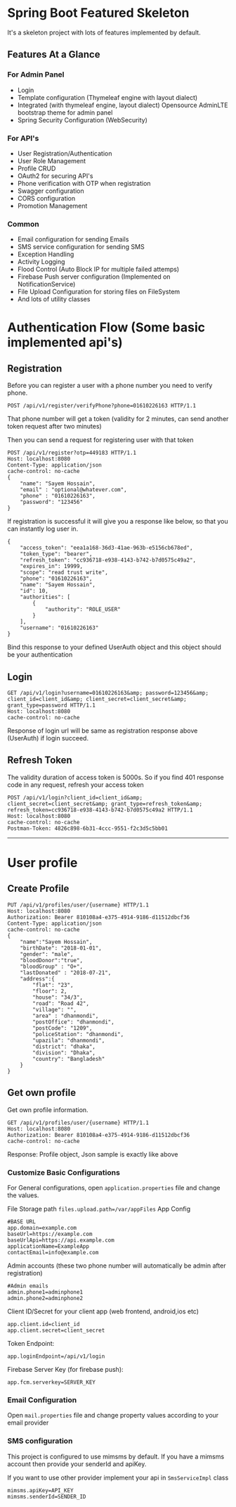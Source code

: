 # Spring Boot Featured Skeleton

It's a skeleton project with lots of features implemented by default.

## Features At a Glance

### For Admin Panel
* Login
* Template configuration (Thymeleaf engine with layout dialect)
* Integrated (with thymeleaf engine, layout dialect) Opensource AdminLTE bootstrap theme for admin panel
* Spring Security Configuration (WebSecurity)

### For API's
* User Registration/Authentication
* User Role Management
* Profile CRUD
* OAuth2 for securing API's
* Phone verification with OTP when registration
* Swagger configuration
* CORS configuration
* Promotion Management

### Common
* Email configuration for sending Emails
* SMS service configuration for sending SMS
* Exception Handling
* Activity Logging
* Flood Control (Auto Block IP for multiple failed attemps)
* Firebase Push server configuration (Implemented on NotificationService)
* File Upload Configuration for storing files on FileSystem
* And lots of utility classes


# Authentication Flow (Some basic implemented api's)

## Registration
Before you can register a user with a phone number you need to verify phone.

```$xslt
POST /api/v1/register/verifyPhone?phone=01610226163 HTTP/1.1
```
That phone number will get a token (validity for 2 minutes, can send another token request after two minutes)

Then you can send a request for registering user with that token

```$xslt
POST /api/v1/register?otp=449183 HTTP/1.1
Host: localhost:8080
Content-Type: application/json
cache-control: no-cache
{
	"name": "Sayem Hossain",
	"email" : "optional@whatever.com",
	"phone" : "01610226163",
	"password": "123456"
}
```
If registration is successful it will give you a response like below, so that you can instantly log user in.

```$xslt
{
    "access_token": "eea1a168-36d3-41ae-963b-e5156cb678ed",
    "token_type": "bearer",
    "refresh_token": "cc936718-e938-4143-b742-b7d0575c49a2",
    "expires_in": 19999,
    "scope": "read trust write",
    "phone": "01610226163",
    "name": "Sayem Hossain",
    "id": 10,
    "authorities": [
        {
            "authority": "ROLE_USER"
        }
    ],
    "username": "01610226163"
}
```

Bind this response to your defined UserAuth object and this object should be your authentication

## Login

```$xslt
GET /api/v1/login?username=01610226163&amp; password=123456&amp; client_id=client_id&amp; client_secret=client_secret&amp; grant_type=password HTTP/1.1
Host: localhost:8080
cache-control: no-cache

```  
Response of login url will be same as registration response above (UserAuth) if login succeed.

## Refresh Token
The validity duration of access token is 5000s. So if you find 401 response code in any request, refresh your access token
```$xslt
POST /api/v1/login?client_id=client_id&amp; client_secret=client_secret&amp; grant_type=refresh_token&amp; refresh_token=cc936718-e938-4143-b742-b7d0575c49a2 HTTP/1.1
Host: localhost:8080
cache-control: no-cache
Postman-Token: 4826c898-6b31-4ccc-9551-f2c3d5c5bb01

```

---------------------

# User profile

## Create Profile 

```$xslt
PUT /api/v1/profiles/user/{username} HTTP/1.1
Host: localhost:8080
Authorization: Bearer 810108a4-e375-4914-9186-d11512dbcf36
Content-Type: application/json
cache-control: no-cache
{
	"name":"Sayem Hossain",
	"birthDate": "2018-01-01",
    "gender": "male",
    "bloodDonor":"true",
    "bloodGroup" : "O+",
    "lastDonated" : "2018-07-21",
	"address":{
		"flat": "23",
		"floor": 2,
		"house": "34/3",
		"road": "Road 42",
		"village": "",
		"area" : "dhanmondi",
		"postOffice": "dhanmondi",
		"postCode": "1209",
		"policeStation": "dhanmondi",
		"upazila": "dhanmondi",
		"district": "dhaka",
		"division": "Dhaka",
		"country": "Bangladesh"
	}
}
```

## Get own profile
Get own profile information.
```$xslt
GET /api/v1/profiles/user/{username} HTTP/1.1
Host: localhost:8080
Authorization: Bearer 810108a4-e375-4914-9186-d11512dbcf36
cache-control: no-cache

```

Response: Profile object, Json sample is exactly like above



### Customize Basic Configurations

For General configurations, open `application.properties` file and change the values.

File Storage path
```files.upload.path=/var/appFiles```
App Config
```$xslt
#BASE URL
app.domain=example.com
baseUrl=https://example.com
baseUrlApi=https://api.example.com
applicationName=ExampleApp
contactEmail=info@example.com
```
Admin accounts (these two phone number will automatically be admin after registration)
```$xslt
#Admin emails
admin.phone1=adminphone1
admin.phone2=adminphone2
```

Client ID/Secret for your client app (web frontend, android,ios etc)
```$xslt
app.client.id=client_id
app.client.secret=client_secret
```

Token Endpoint:
```
app.loginEndpoint=/api/v1/login
```
Firebase Server Key (for firebase push):
```$xslt
app.fcm.serverkey=SERVER_KEY
```

### Email Configuration

Open `mail.properties` file and change property values according to your email provider

### SMS configuration

This project is configured to use mimsms by default. If you have a mimsms account then provide your senderId and apiKey.

If you want to use other provider implement your api in `SmsServiceImpl` class

```$xslt
mimsms.apiKey=API_KEY
mimsms.senderId=SENDER_ID
```